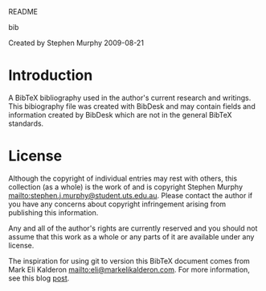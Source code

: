 README

bib

Created by Stephen Murphy 2009-08-21

# Introduction

A BibTeX bibliography used in the author's current research and writings. This bibiography file was created with BibDesk and may contain fields and information created by BibDesk which are not in the general BibTeX standards.


# License

Although the copyright of individual entries may rest with others, this collection (as a whole) is the work of and is copyright Stephen Murphy <mailto:stephen.j.murphy@student.uts.edu.au>. Please contact the author if you have any concerns about copyright infringement arising from publishing this information.

Any and all of the author's rights are currently reserved and you should not assume that this work as a whole or any parts of it are available under any license.

The inspiration for using git to version this BibTeX document comes from Mark Eli Kalderon <mailto:eli@markelikalderon.com>. For more information, see this blog [post](http://markelikalderon.com/blog/2008/06/17/gitting-bibtex/).